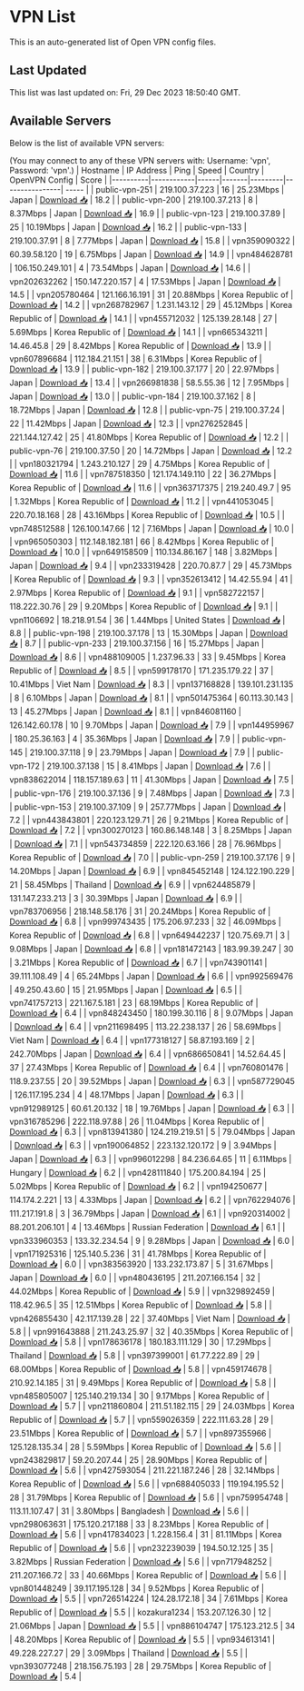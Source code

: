 # VPN List

This is an auto-generated list of Open VPN config files.

## Last Updated

This list was last updated on: Fri, 29 Dec 2023 18:50:40 GMT.

## Available Servers

Below is the list of available VPN servers:

(You may connect to any of these VPN servers with: Username: 'vpn', Password: 'vpn'.)
| Hostname | IP Address | Ping | Speed | Country | OpenVPN Config | Score |
|----------|------------|------|-------|---------|----------------| ----- |
| public-vpn-251 | 219.100.37.223 | 16 | 25.23Mbps | Japan | [Download 📥](./configs/server_0_JP.ovpn) | 18.2 |
| public-vpn-200 | 219.100.37.213 | 8 | 8.37Mbps | Japan | [Download 📥](./configs/server_1_JP.ovpn) | 16.9 |
| public-vpn-123 | 219.100.37.89 | 25 | 10.19Mbps | Japan | [Download 📥](./configs/server_2_JP.ovpn) | 16.2 |
| public-vpn-133 | 219.100.37.91 | 8 | 7.77Mbps | Japan | [Download 📥](./configs/server_3_JP.ovpn) | 15.8 |
| vpn359090322 | 60.39.58.120 | 19 | 6.75Mbps | Japan | [Download 📥](./configs/server_4_JP.ovpn) | 14.9 |
| vpn484628781 | 106.150.249.101 | 4 | 73.54Mbps | Japan | [Download 📥](./configs/server_5_JP.ovpn) | 14.6 |
| vpn202632262 | 150.147.220.157 | 4 | 17.53Mbps | Japan | [Download 📥](./configs/server_6_JP.ovpn) | 14.5 |
| vpn205780464 | 121.166.16.191 | 31 | 20.88Mbps | Korea Republic of | [Download 📥](./configs/server_7_KR.ovpn) | 14.2 |
| vpn268782967 | 1.231.143.12 | 29 | 45.12Mbps | Korea Republic of | [Download 📥](./configs/server_8_KR.ovpn) | 14.1 |
| vpn455712032 | 125.139.28.148 | 27 | 5.69Mbps | Korea Republic of | [Download 📥](./configs/server_9_KR.ovpn) | 14.1 |
| vpn665343211 | 14.46.45.8 | 29 | 8.42Mbps | Korea Republic of | [Download 📥](./configs/server_10_KR.ovpn) | 13.9 |
| vpn607896684 | 112.184.21.151 | 38 | 6.31Mbps | Korea Republic of | [Download 📥](./configs/server_11_KR.ovpn) | 13.9 |
| public-vpn-182 | 219.100.37.177 | 20 | 22.97Mbps | Japan | [Download 📥](./configs/server_12_JP.ovpn) | 13.4 |
| vpn266981838 | 58.5.55.36 | 12 | 7.95Mbps | Japan | [Download 📥](./configs/server_13_JP.ovpn) | 13.0 |
| public-vpn-184 | 219.100.37.162 | 8 | 18.72Mbps | Japan | [Download 📥](./configs/server_14_JP.ovpn) | 12.8 |
| public-vpn-75 | 219.100.37.24 | 22 | 11.42Mbps | Japan | [Download 📥](./configs/server_15_JP.ovpn) | 12.3 |
| vpn276252845 | 221.144.127.42 | 25 | 41.80Mbps | Korea Republic of | [Download 📥](./configs/server_16_KR.ovpn) | 12.2 |
| public-vpn-76 | 219.100.37.50 | 20 | 14.72Mbps | Japan | [Download 📥](./configs/server_17_JP.ovpn) | 12.2 |
| vpn180321794 | 1.243.210.127 | 29 | 4.75Mbps | Korea Republic of | [Download 📥](./configs/server_18_KR.ovpn) | 11.6 |
| vpn787518350 | 121.174.149.110 | 22 | 36.27Mbps | Korea Republic of | [Download 📥](./configs/server_19_KR.ovpn) | 11.6 |
| vpn363717375 | 219.240.49.7 | 95 | 1.32Mbps | Korea Republic of | [Download 📥](./configs/server_20_KR.ovpn) | 11.2 |
| vpn441053045 | 220.70.18.168 | 28 | 43.16Mbps | Korea Republic of | [Download 📥](./configs/server_21_KR.ovpn) | 10.5 |
| vpn748512588 | 126.100.147.66 | 12 | 7.16Mbps | Japan | [Download 📥](./configs/server_22_JP.ovpn) | 10.0 |
| vpn965050303 | 112.148.182.181 | 66 | 8.42Mbps | Korea Republic of | [Download 📥](./configs/server_23_KR.ovpn) | 10.0 |
| vpn649158509 | 110.134.86.167 | 148 | 3.82Mbps | Japan | [Download 📥](./configs/server_24_JP.ovpn) | 9.4 |
| vpn233319428 | 220.70.87.7 | 29 | 45.73Mbps | Korea Republic of | [Download 📥](./configs/server_25_KR.ovpn) | 9.3 |
| vpn352613412 | 14.42.55.94 | 41 | 2.97Mbps | Korea Republic of | [Download 📥](./configs/server_26_KR.ovpn) | 9.1 |
| vpn582722157 | 118.222.30.76 | 29 | 9.20Mbps | Korea Republic of | [Download 📥](./configs/server_27_KR.ovpn) | 9.1 |
| vpn1106692 | 18.218.91.54 | 36 | 1.44Mbps | United States | [Download 📥](./configs/server_28_US.ovpn) | 8.8 |
| public-vpn-198 | 219.100.37.178 | 13 | 15.30Mbps | Japan | [Download 📥](./configs/server_29_JP.ovpn) | 8.7 |
| public-vpn-233 | 219.100.37.156 | 16 | 15.27Mbps | Japan | [Download 📥](./configs/server_30_JP.ovpn) | 8.6 |
| vpn488109005 | 1.237.96.33 | 33 | 9.45Mbps | Korea Republic of | [Download 📥](./configs/server_31_KR.ovpn) | 8.5 |
| vpn599178170 | 171.235.179.22 | 37 | 10.41Mbps | Viet Nam | [Download 📥](./configs/server_32_VN.ovpn) | 8.3 |
| vpn137168828 | 139.101.231.135 | 8 | 6.10Mbps | Japan | [Download 📥](./configs/server_33_JP.ovpn) | 8.1 |
| vpn501475364 | 60.113.30.143 | 13 | 45.27Mbps | Japan | [Download 📥](./configs/server_34_JP.ovpn) | 8.1 |
| vpn846081160 | 126.142.60.178 | 10 | 9.70Mbps | Japan | [Download 📥](./configs/server_35_JP.ovpn) | 7.9 |
| vpn144959967 | 180.25.36.163 | 4 | 35.36Mbps | Japan | [Download 📥](./configs/server_36_JP.ovpn) | 7.9 |
| public-vpn-145 | 219.100.37.118 | 9 | 23.79Mbps | Japan | [Download 📥](./configs/server_37_JP.ovpn) | 7.9 |
| public-vpn-172 | 219.100.37.138 | 15 | 8.41Mbps | Japan | [Download 📥](./configs/server_38_JP.ovpn) | 7.6 |
| vpn838622014 | 118.157.189.63 | 11 | 41.30Mbps | Japan | [Download 📥](./configs/server_39_JP.ovpn) | 7.5 |
| public-vpn-176 | 219.100.37.136 | 9 | 7.48Mbps | Japan | [Download 📥](./configs/server_40_JP.ovpn) | 7.3 |
| public-vpn-153 | 219.100.37.109 | 9 | 257.77Mbps | Japan | [Download 📥](./configs/server_41_JP.ovpn) | 7.2 |
| vpn443843801 | 220.123.129.71 | 26 | 9.21Mbps | Korea Republic of | [Download 📥](./configs/server_42_KR.ovpn) | 7.2 |
| vpn300270123 | 160.86.148.148 | 3 | 8.25Mbps | Japan | [Download 📥](./configs/server_43_JP.ovpn) | 7.1 |
| vpn543734859 | 222.120.63.166 | 28 | 76.96Mbps | Korea Republic of | [Download 📥](./configs/server_44_KR.ovpn) | 7.0 |
| public-vpn-259 | 219.100.37.176 | 9 | 14.20Mbps | Japan | [Download 📥](./configs/server_45_JP.ovpn) | 6.9 |
| vpn845452148 | 124.122.190.229 | 21 | 58.45Mbps | Thailand | [Download 📥](./configs/server_46_TH.ovpn) | 6.9 |
| vpn624485879 | 131.147.233.213 | 3 | 30.39Mbps | Japan | [Download 📥](./configs/server_47_JP.ovpn) | 6.9 |
| vpn783706956 | 218.148.58.176 | 31 | 20.24Mbps | Korea Republic of | [Download 📥](./configs/server_48_KR.ovpn) | 6.8 |
| vpn999743435 | 175.206.97.233 | 32 | 46.09Mbps | Korea Republic of | [Download 📥](./configs/server_49_KR.ovpn) | 6.8 |
| vpn649442237 | 120.75.69.71 | 3 | 9.08Mbps | Japan | [Download 📥](./configs/server_50_JP.ovpn) | 6.8 |
| vpn181472143 | 183.99.39.247 | 30 | 3.21Mbps | Korea Republic of | [Download 📥](./configs/server_51_KR.ovpn) | 6.7 |
| vpn743901141 | 39.111.108.49 | 4 | 65.24Mbps | Japan | [Download 📥](./configs/server_52_JP.ovpn) | 6.6 |
| vpn992569476 | 49.250.43.60 | 15 | 21.95Mbps | Japan | [Download 📥](./configs/server_53_JP.ovpn) | 6.5 |
| vpn741757213 | 221.167.5.181 | 23 | 68.19Mbps | Korea Republic of | [Download 📥](./configs/server_54_KR.ovpn) | 6.4 |
| vpn848243450 | 180.199.30.116 | 8 | 9.07Mbps | Japan | [Download 📥](./configs/server_55_JP.ovpn) | 6.4 |
| vpn211698495 | 113.22.238.137 | 26 | 58.69Mbps | Viet Nam | [Download 📥](./configs/server_56_VN.ovpn) | 6.4 |
| vpn177318127 | 58.87.193.169 | 2 | 242.70Mbps | Japan | [Download 📥](./configs/server_57_JP.ovpn) | 6.4 |
| vpn686650841 | 14.52.64.45 | 37 | 27.43Mbps | Korea Republic of | [Download 📥](./configs/server_58_KR.ovpn) | 6.4 |
| vpn760801476 | 118.9.237.55 | 20 | 39.52Mbps | Japan | [Download 📥](./configs/server_59_JP.ovpn) | 6.3 |
| vpn587729045 | 126.117.195.234 | 4 | 48.17Mbps | Japan | [Download 📥](./configs/server_60_JP.ovpn) | 6.3 |
| vpn912989125 | 60.61.20.132 | 18 | 19.76Mbps | Japan | [Download 📥](./configs/server_61_JP.ovpn) | 6.3 |
| vpn316785296 | 222.118.97.88 | 26 | 11.04Mbps | Korea Republic of | [Download 📥](./configs/server_62_KR.ovpn) | 6.3 |
| vpn813941380 | 124.219.219.51 | 5 | 79.04Mbps | Japan | [Download 📥](./configs/server_63_JP.ovpn) | 6.3 |
| vpn190064852 | 223.132.120.172 | 9 | 3.94Mbps | Japan | [Download 📥](./configs/server_64_JP.ovpn) | 6.3 |
| vpn996012298 | 84.236.64.65 | 11 | 6.11Mbps | Hungary | [Download 📥](./configs/server_65_HU.ovpn) | 6.2 |
| vpn428111840 | 175.200.84.194 | 25 | 5.02Mbps | Korea Republic of | [Download 📥](./configs/server_66_KR.ovpn) | 6.2 |
| vpn194250677 | 114.174.2.221 | 13 | 4.33Mbps | Japan | [Download 📥](./configs/server_67_JP.ovpn) | 6.2 |
| vpn762294076 | 111.217.191.8 | 3 | 36.79Mbps | Japan | [Download 📥](./configs/server_68_JP.ovpn) | 6.1 |
| vpn920314002 | 88.201.206.101 | 4 | 13.46Mbps | Russian Federation | [Download 📥](./configs/server_69_RU.ovpn) | 6.1 |
| vpn333960353 | 133.32.234.54 | 9 | 9.28Mbps | Japan | [Download 📥](./configs/server_70_JP.ovpn) | 6.0 |
| vpn171925316 | 125.140.5.236 | 31 | 41.78Mbps | Korea Republic of | [Download 📥](./configs/server_71_KR.ovpn) | 6.0 |
| vpn383563920 | 133.232.173.87 | 5 | 31.67Mbps | Japan | [Download 📥](./configs/server_72_JP.ovpn) | 6.0 |
| vpn480436195 | 211.207.166.154 | 32 | 44.02Mbps | Korea Republic of | [Download 📥](./configs/server_73_KR.ovpn) | 5.9 |
| vpn329892459 | 118.42.96.5 | 35 | 12.51Mbps | Korea Republic of | [Download 📥](./configs/server_74_KR.ovpn) | 5.8 |
| vpn426855430 | 42.117.139.28 | 22 | 37.40Mbps | Viet Nam | [Download 📥](./configs/server_75_VN.ovpn) | 5.8 |
| vpn991643888 | 211.243.25.97 | 32 | 40.35Mbps | Korea Republic of | [Download 📥](./configs/server_76_KR.ovpn) | 5.8 |
| vpn178636178 | 180.183.111.129 | 30 | 17.29Mbps | Thailand | [Download 📥](./configs/server_77_TH.ovpn) | 5.8 |
| vpn397399001 | 61.77.222.89 | 29 | 68.00Mbps | Korea Republic of | [Download 📥](./configs/server_78_KR.ovpn) | 5.8 |
| vpn459174678 | 210.92.14.185 | 31 | 9.49Mbps | Korea Republic of | [Download 📥](./configs/server_79_KR.ovpn) | 5.8 |
| vpn485805007 | 125.140.219.134 | 30 | 9.17Mbps | Korea Republic of | [Download 📥](./configs/server_80_KR.ovpn) | 5.7 |
| vpn211860804 | 211.51.182.115 | 29 | 24.03Mbps | Korea Republic of | [Download 📥](./configs/server_81_KR.ovpn) | 5.7 |
| vpn559026359 | 222.111.63.28 | 29 | 23.51Mbps | Korea Republic of | [Download 📥](./configs/server_82_KR.ovpn) | 5.7 |
| vpn897355966 | 125.128.135.34 | 28 | 5.59Mbps | Korea Republic of | [Download 📥](./configs/server_83_KR.ovpn) | 5.6 |
| vpn243829817 | 59.20.207.44 | 25 | 28.90Mbps | Korea Republic of | [Download 📥](./configs/server_84_KR.ovpn) | 5.6 |
| vpn427593054 | 211.221.187.246 | 28 | 32.14Mbps | Korea Republic of | [Download 📥](./configs/server_85_KR.ovpn) | 5.6 |
| vpn688405033 | 119.194.195.52 | 28 | 31.79Mbps | Korea Republic of | [Download 📥](./configs/server_86_KR.ovpn) | 5.6 |
| vpn759954748 | 113.11.107.47 | 31 | 3.80Mbps | Bangladesh | [Download 📥](./configs/server_87_BD.ovpn) | 5.6 |
| vpn298063631 | 175.120.217.188 | 33 | 8.23Mbps | Korea Republic of | [Download 📥](./configs/server_88_KR.ovpn) | 5.6 |
| vpn417834023 | 1.228.156.4 | 31 | 81.11Mbps | Korea Republic of | [Download 📥](./configs/server_89_KR.ovpn) | 5.6 |
| vpn232239039 | 194.50.12.125 | 35 | 3.82Mbps | Russian Federation | [Download 📥](./configs/server_90_RU.ovpn) | 5.6 |
| vpn717948252 | 211.207.166.72 | 33 | 40.66Mbps | Korea Republic of | [Download 📥](./configs/server_91_KR.ovpn) | 5.6 |
| vpn801448249 | 39.117.195.128 | 34 | 9.52Mbps | Korea Republic of | [Download 📥](./configs/server_92_KR.ovpn) | 5.5 |
| vpn726514224 | 124.28.172.18 | 34 | 7.61Mbps | Korea Republic of | [Download 📥](./configs/server_93_KR.ovpn) | 5.5 |
| kozakura1234 | 153.207.126.30 | 12 | 21.06Mbps | Japan | [Download 📥](./configs/server_94_JP.ovpn) | 5.5 |
| vpn886104747 | 175.123.212.5 | 34 | 48.20Mbps | Korea Republic of | [Download 📥](./configs/server_95_KR.ovpn) | 5.5 |
| vpn934613141 | 49.228.227.27 | 29 | 3.09Mbps | Thailand | [Download 📥](./configs/server_96_TH.ovpn) | 5.5 |
| vpn393077248 | 218.156.75.193 | 28 | 29.75Mbps | Korea Republic of | [Download 📥](./configs/server_97_KR.ovpn) | 5.4 |
